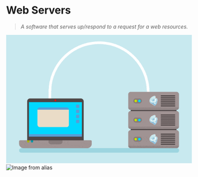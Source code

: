 # Web Servers
   > *A software that serves up/respond to a request for a web resources.*

![Alt Text](../images/web-hosting1.gif)
![Image from alias](@imagePath/web-hosting1.gif)
